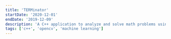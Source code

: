 ```yaml
---
title: 'TERMinator'
startDate: '2020-12-01'
endDate: '2019-12-09'
description: 'A C++ application to analyze and solve math problems using machine learning'
tags: ['c++', 'opencv', 'machine learning']
---
```

